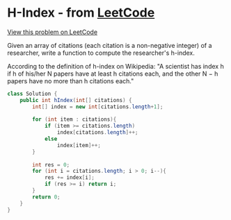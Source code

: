 # H-Index - from [LeetCode](https://leetcode.com)
[View this problem on LeetCode](https://leetcode.com/problems/h-index/)

Given an array of citations (each citation is a non-negative integer) of a researcher, write a function to compute the researcher's h-index.

According to the definition of h-index on Wikipedia: "A scientist has index h if h of his/her N papers have at least h 
citations each, and the other N − h papers have no more than h citations each."

```java
class Solution {
    public int hIndex(int[] citations) {
        int[] index = new int[citations.length+1];
        
        for (int item : citations){
            if (item >= citations.length)
                index[citations.length]++;
            else
                index[item]++;
        }
        
        int res = 0;
        for (int i = citations.length; i > 0; i--){
            res += index[i];
            if (res >= i) return i;
        }
        return 0;
    }
}
```

